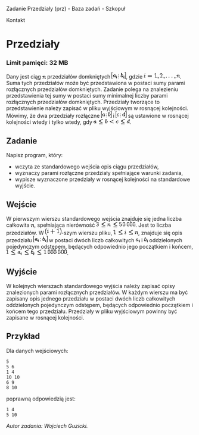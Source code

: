 Zadanie Przedziały (prz) - Baza zadań - Szkopuł

Kontakt

# Przedziały

### Limit pamięci: 32 MB

Dany jest ciąg
![Image](data:image/png;base64,iVBORw0KGgoAAAANSUhEUgAAAAkAAAAHAQAAAAGF52pbAAAAAnRSTlMAAQGU/a4AAAAiSURBVAiZYzjAwMDwgAEEdoDpBQwfGBIY8hoY7jQwzGUAAHG1CBC4It4cAAAAAElFTkSuQmCC)
przedziałów domkniętych
![Image](data:image/png;base64,iVBORw0KGgoAAAANSUhEUgAAACYAAAARAQAAAAHuPtOAAAAAAnRSTlMAAQGU/a4AAAB6SURBVAiZHYoxCgIxFETfsRZsvIOFndjtASwURJJLWHqKbdzKfwOxskw6W12RBBYdN2GYxzAz7Ch6VjtjZcjz9fw8R1+yGyNtH1mmyEFr3NRpnG4yHi/jnoz0MW7DvHZld5Jy4bUyZPaXcMpsZurPbBeha3BvqTCo+QOVx0kzTR3N+AAAAABJRU5ErkJggg==),
gdzie
![Image](data:image/png;base64,iVBORw0KGgoAAAANSUhEUgAAAGAAAAAOAQAAAAGPGhQpAAAAAnRSTlMAAQGU/a4AAACSSURBVAiZLY09CsJAEIVf551E9ALaewtbQXCP4i0ESRE7yxxAZEs7swohaDb7ubPKFO9v5o0I8kFD0CHI9VGA9i1yRF0yp8I8l2lNgo8WabmqjiJF2yUNBi5HPH/QazsfoZOL62s1s3OoDV48XFEmEu1f+PMkWXf2bvlLpu8SnLTB+nf3pvHT0jPmgbYUMGC/PV8l+pgP/otCjwAAAABJRU5ErkJggg==).
Suma tych przedziałów może być przedstawiona w postaci sumy parami rozłącznych
przedziałów domkniętych. Zadanie polega na znalezieniu przedstawienia tej sumy
w postaci sumy minimalnej liczby parami rozłącznych przedziałów domkniętych.
Przedziały tworzące to przedstawienie należy zapisać w pliku wyjściowym w
rosnącej kolejności. Mówimy, że dwa przedziały rozłączne
![Image](data:image/png;base64,iVBORw0KGgoAAAANSUhEUgAAABwAAAARAQAAAAGR78FxAAAAAnRSTlMAAQGU/a4AAABjSURBVAiZYyhgUGAoYHjAkADEVQxSDH8Y/gHhLyBdf4ch/QxD+R6GeiD7A8P/Gwz/fzCc7WDYv4Nh/QqGozNAXKB4/f//D4DEZxDx/QFDefXzBIa0+ncJDHm73zyAyv7+/wAAWkg0HM9FWYQAAAAASUVORK5CYII=)
i
![Image](data:image/png;base64,iVBORw0KGgoAAAANSUhEUgAAAB0AAAARAQAAAAF+LapPAAAAAnRSTlMAAQGU/a4AAABfSURBVAiZLYkxCoAwEATnOT7Lxtp0aYR8KC+wSWMZyAsEHxAkhahFyHkBWXZ27xZD18GoXhioNG5WTXcxbTiP0/4iGamkSPCETPL91L8TKR1G0QzWnoVZosLu5l8fKR+W6jU5+ksYdwAAAABJRU5ErkJggg==)
są ustawione w rosnącej kolejności wtedy i tylko wtedy, gdy
![Image](data:image/png;base64,iVBORw0KGgoAAAANSUhEUgAAAGAAAAANAQAAAAEJjmaHAAAAAnRSTlMAAQGU/a4AAACbSURBVAiZTcqxDYJgFEXhu4EjMIQDsImOYGGM3f9GsLaRMUzUSGmJC6AFBZ1iiIKC70jp153kqKlkZ1FpUmm7DKop1fHSLFzk95sKTiKxqyOz/Pv+aEV8sY+4GwSRQu/aeBzmrSbh/e0aXTdH/Kmp24FWPoLKBA9iBh77EBFGBgW99j2+bOnShFxjVl7WNMO91oLWM6ImJdqJPz/snIJtvH6clAAAAABJRU5ErkJggg==).

## Zadanie

Napisz program, który:

  * wczyta ze standardowego wejścia opis ciągu przedziałów, 
  * wyznaczy parami rozłączne przedziały spełniające warunki zadania, 
  * wypisze wyznaczone przedziały w rosnącej kolejności na standardowe wyjście. 

## Wejście

W pierwszym wierszu standardowego wejścia znajduje się jedna liczba całkowita
![Image](data:image/png;base64,iVBORw0KGgoAAAANSUhEUgAAAAkAAAAHAQAAAAGF52pbAAAAAnRSTlMAAQGU/a4AAAAiSURBVAiZYzjAwMDwgAEEdoDpBQwfGBIY8hoY7jQwzGUAAHG1CBC4It4cAAAAAElFTkSuQmCC),
spełniająca nierówność
![Image](data:image/png;base64,iVBORw0KGgoAAAANSUhEUgAAAGkAAAANAQAAAAH1m01NAAAAAnRSTlMAAQGU/a4AAAC+SURBVAiZTc0xDgFBGAXgdwNHcAiFDudQUOooRBQSMzeg1dgjKEmI3Y5iMzcwu4lCIVlkI4TZ/xnReM2Xl7zkgRsoBxXhsMKy2kuR50wxejU1su6gAcq9geOREdoB58V6hUS11ddAElbiPeoXZvlsiiRkeMlSbKUmPa8di1p4k3kYfK0zkL7fSUlK5BV93kjeXK0Tx7HGg2Vfy4U8rLUaO8f30LEwv/rmRE6c+CfbagEjPt2Zz8IMjTEa/I/+AGdPkFKRZLEwAAAAAElFTkSuQmCC).
Jest to liczba przedziałów. W
![Image](data:image/png;base64,iVBORw0KGgoAAAANSUhEUgAAACsAAAASAQAAAAGdVCqeAAAAAnRSTlMAAQGU/a4AAAB7SURBVAiZY/jD4MPwAwhvAHH9A4Z6BRD5P4FhsQPD/gQw+/8Whvz/O8D4//8/QPwCyK5gqN//geH8/h8M7/h/MPwH0uf3G4DFQPL3/////y+BYf//9//iFzDY/3///34DQx2IOsBQC6Gq68EUSO7/AqBKIEhgeA/S9wAA9zZY1IvYp2UAAAAASUVORK5CYII=)-szym
wierszu pliku,
![Image](data:image/png;base64,iVBORw0KGgoAAAANSUhEUgAAAEIAAAANAQAAAAFCJrVqAAAAAnRSTlMAAQGU/a4AAACDSURBVAiZLY2xDcJQEEPfBoyQERgBJmIAEOQ2yAYwBh0/HR0sgERBQZcIUfyPQs5cJFxYz3ZhsjEa4k5ewftpbDLdDYnHGR28jrXejhA4QOqVjJRcxsmHEr77DNHsfW1ULgeflYUx10tSpZY+fApBX6m+6riMrnEVdROVMam5xM9f7Q+dCV/PlqEitwAAAABJRU5ErkJggg==),
znajduje się opis przedziału
![Image](data:image/png;base64,iVBORw0KGgoAAAANSUhEUgAAACYAAAARAQAAAAHuPtOAAAAAAnRSTlMAAQGU/a4AAAB6SURBVAiZHYoxCgIxFETfsRZsvIOFndjtASwURJJLWHqKbdzKfwOxskw6W12RBBYdN2GYxzAz7Ch6VjtjZcjz9fw8R1+yGyNtH1mmyEFr3NRpnG4yHi/jnoz0MW7DvHZld5Jy4bUyZPaXcMpsZurPbBeha3BvqTCo+QOVx0kzTR3N+AAAAABJRU5ErkJggg==)
w postaci dwóch liczb całkowitych
![Image](data:image/png;base64,iVBORw0KGgoAAAANSUhEUgAAAAsAAAAKAQAAAAE9jKm4AAAAAnRSTlMAAQGU/a4AAAAvSURBVAiZYzjAcICBgaGBQYEhgeEBENYA2TMYIhhuAPEHht0PGIwPMJQ2MPwHIQAhmA7OLwm1fAAAAABJRU5ErkJggg==)
i
![Image](data:image/png;base64,iVBORw0KGgoAAAANSUhEUgAAAAoAAAAOAQAAAAFJ34CQAAAAAnRSTlMAAQGU/a4AAAA8SURBVAiZYzjA4MDQAIQLGEAsByB5gGEHwwuGGUDyB4MEQwVDBIMCkHX+AMP9AwxzDzDsbGDYzMDwH4QAMyATvqMJy3IAAAAASUVORK5CYII=)
oddzielonych pojedynczym odstępem, będących odpowiednio jego początkiem i
końcem,
![Image](data:image/png;base64,iVBORw0KGgoAAAANSUhEUgAAAKMAAAAOAQAAAAEckqGLAAAAAnRSTlMAAQGU/a4AAAEFSURBVBiVbY+xSsRAEIbnDXyE+AYKW1hEODtfwUauFMTKK0IIOgEfIKUI4t4bWFhYBNwTCxvhKrEQyUHgAiIuR5BNuLv93b2INk4x883MP/wMYT4h2+wRjjbpBSMyef58nFLdNkBKyRJfhynpKPcdcOJLOWtXnURV1Cbi/RGB+4XRHUvs4gHlxeV0h5TGvFhqsf2UklLQMHh7NUR36Kms+OFTSDXuWF2p6rruOEDgLVa3dk2fmXvA+25g5iGogceWhRDTgVgn7dRwG4MFg5Mk0dHtkPQCiDBGxU79N0VmD7jBZ9/2wHEc661z9yQa+87IPiRKcBiG1eBmSN7KsksSvzH5f/oNV2zpvxqV+kgAAAAASUVORK5CYII=).

## Wyjście

W kolejnych wierszach standardowego wyjścia należy zapisać opisy znalezionych
parami rozłącznych przedziałów. W każdym wierszu ma być zapisany opis jednego
przedziału w postaci dwóch liczb całkowitych oddzielonych pojedynczym
odstępem, będących odpowiednio początkiem i końcem tego przedziału. Przedziały
w pliku wyjściowym powinny być zapisane w rosnącej kolejności.

## Przykład

Dla danych wejściowych:

    
    
    5
    5 6
    1 4
    10 10
    6 9
    8 10

poprawną odpowiedzią jest:

    
    
    1 4
    5 10

_Autor zadania: Wojciech Guzicki._

